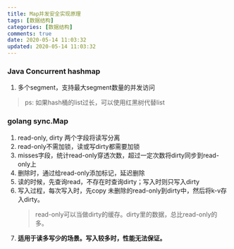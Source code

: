 ```yaml
---
title: Map并发安全实现原理
tags: [数据结构]
categories: [数据结构]
comments: true
date: 2020-05-14 11:03:32
updated: 2020-05-14 11:03:32
---
```


### Java Concurrent hashmap
1. 多个segment，支持最大segment数量的并发访问
> ps: 如果hash桶的list过长，可以使用红黑树代替list

### golang sync.Map
1. read-only, dirty 两个字段将读写分离
2. read-only不需加锁，读或写dirty都需要加锁
3. misses字段，统计read-only穿透次数，超过一定次数将dirty同步到read-only上
4. 删除时，通过给read-only添加标记，延迟删除
5. 读的时候，先查询read，不存在时查询dirty；写入时则只写入dirty
6. 写入过程，每次写入时，先copy 未删除的read-only到dirty中，然后将k-v存入dirty。
    > read-only可以当做dirty的缓存。dirty里的数据，总比read-only的多。
5. **适用于读多写少的场景。写入较多时，性能无法保证。**